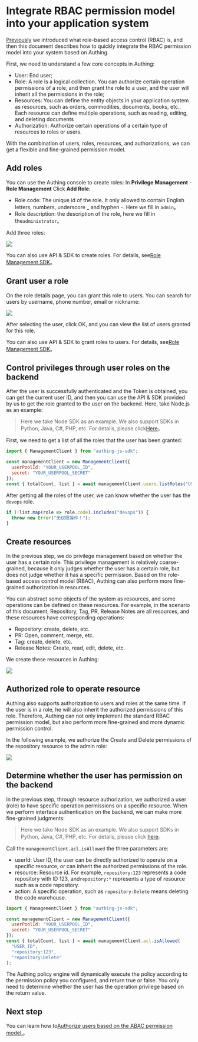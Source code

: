 # Integrate RBAC permission model into your application system

<LastUpdated/>

[Previously](./README.md#什么是基于角色的访问控制-rbac) we introduced what role-based access control (RBAC) is, and then this document describes how to quickly integrate the RBAC permission model into your system based on Authing.

First, we need to understand a few core concepts in Authing:

- User: End user;
- Role: A role is a logical collection. You can authorize certain operation permissions of a role, and then grant the role to a user, and the user will inherit all the permissions in the role;
- Resources: You can define the entity objects in your application system as resources, such as orders, commodities, documents, books, etc.. Each resource can define multiple operations, such as reading, editing, and deleting documents
- Authorization: Authorize certain operations of a certain type of resources to roles or users.

With the combination of users, roles, resources, and authorizations, we can get a flexible and fine-grained permission model.

## Add roles

You can use the Authing console to create roles: In **Privilege Management** - **Role Management** Click **Add Role**:

- Role code: The unique id of the role. It only allowed to contain English letters, numbers, underscore \_ and hyphen -. Here we fill in `admin`。
- Role description: the description of the role, here we fill in the`administrator`。

Add three roles:

![](./images/5186f15e-b02a-4b7b-b886-a3f26f5f07c8.png)

You can also use API & SDK to create roles. For details, see[Role Management SDK](/reference/sdk-for-node/management/RolesManagementClient.md)。

## Grant user a role

On the role details page, you can grant this role to users. You can search for users by username, phone number, email or nickname:

![](./images/Xnip2021-03-01_15-51-01.png)

After selecting the user, click OK, and you can view the list of users granted for this role.

You can also use API & SDK to grant roles to users. For details, see[Role Management SDK](/reference/sdk-for-node/management/RolesManagementClient.md)。

## Control privileges through user roles on the backend

After the user is successfully authenticated and the Token is obtained, you can get the current user ID, and then you can use the API & SDK provided by us to get the role granted to the user on the backend. Here, take Node.js as an example:

> Here we take Node SDK as an example. We also support SDKs in Python, Java, C#, PHP, etc. For details, please click[Here](/reference/)。

First, we need to get a list of all the roles that the user has been granted:

```javascript
import { ManagementClient } from "authing-js-sdk";

const managementClient = new ManagementClient({
  userPoolId: "YOUR_USERPOOL_ID",
  secret: "YOUR_USERPOOL_SECRET"
});
const { totalCount, list } = await managementClient.users.listRoles("USER_ID");
```

After getting all the roles of the user, we can know whether the user has the `devops` role.

```javascript
if (!list.map(role => role.code).includes("devops")) {
  throw new Error("无权限操作！");
}
```

## Create resources

In the previous step, we do privilege management based on whether the user has a certain role. This privilege management is relatively coarse-grained, because it only judges whether the user has a certain role, but does not judge whether it has a specific permission. Based on the role-based access control model (RBAC), Authing can also perform more fine-grained authorization in resources.

You can abstract some objects of the system as resources, and some operations can be defined on these resources. For example, in the scenario of this document, Repository, Tag, PR, Release Notes are all resources, and these resources have corresponding operations:

- Repository: create, delete, etc.
- PR: Open, comment, merge, etc.
- Tag: create, delete, etc.
- Release Notes: Create, read, edit, delete, etc.

We create these resources in Authing:

![](./images/e23be4b2-0072-4989-bdf9-e0cc7c882397.png)

## Authorized role to operate resource

Authing also supports authorization to users and roles at the same time. If the user is in a role, he will also inherit the authorized permissions of this role. Therefore, Authing can not only implement the standard RBAC permission model, but also perform more fine-grained and more dynamic permission control.

In the following example, we authorize the Create and Delete permissions of the repository resource to the admin role:

![](./images/0f443c28-85b5-4127-9177-0cdae41eb3c2.png)

## Determine whether the user has permission on the backend

In the previous step, through resource authorization, we authorized a user (role) to have specific operation permissions on a specific resource. When we perform interface authentication on the backend, we can make more fine-grained judgments:

> Here we take Node SDK as an example. We also support SDKs in Python, Java, C#, PHP, etc. For details, please click [here](/reference/)。

Call the `managementClient.acl.isAllowed` the three parameters are:

- userId: User ID, the user can be directly authorized to operate on a specific resource, or can inherit the authorized permissions of the role.
- resource: Resource id. For example, `repository:123` represents a code repository with ID 123, and`repository:*` represents a type of resource such as a code repository.
- action: A specific operation, such as `repository:Delete` means deleting the code warehouse.

```javascript
import { ManagementClient } from "authing-js-sdk";

const managementClient = new ManagementClient({
  userPoolId: "YOUR_USERPOOL_ID",
  secret: "YOUR_USERPOOL_SECRET"
});
const { totalCount, list } = await managementClient.acl.isAllowed(
  "USER_ID",
  "repository:123",
  "repository:Delete"
);
```

The Authing policy engine will dynamically execute the policy according to the permission policy you configured, and return true or false. You only need to determine whether the user has the operation privilege based on the return value.

## Next step

You can learn how to[Authorize users based on the ABAC permission model.](./abac.md)。
